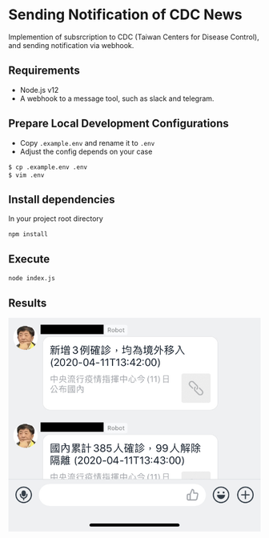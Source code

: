 # Sending Notification of CDC News

Implemention of subsrcription to CDC (Taiwan Centers for Disease Control), and sending notification via webhook.

## Requirements

- Node.js v12
- A webhook to a message tool, such as slack and telegram.

## Prepare Local Development Configurations

- Copy `.example.env` and rename it to `.env`
- Adjust the config depends on your case

```
$ cp .example.env .env
$ vim .env
```

## Install dependencies

In your project root directory

```
npm install
```

## Execute

```
node index.js
```

## Results

![Result](images/demo.jpg)
